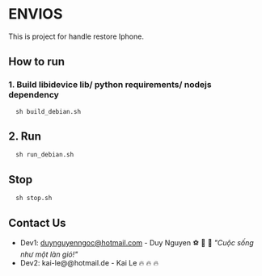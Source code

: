 # ENVIOS

This is project for handle restore Iphone.

## How to run

### 1. Build libidevice lib/ python requirements/ nodejs dependency
```
  sh build_debian.sh
```

## 2. Run

```
  sh run_debian.sh
```

## Stop

```
  sh stop.sh
```


## Contact Us

- Dev1: duynguyenngoc@hotmail.com - Duy Nguyen  :soccer: :christmas_tree: :basketball: *"Cuộc sống như một làn gió!"*
- Dev2: kai-le@@hotmail.de - Kai Le  :fire: :fire: :fire:




